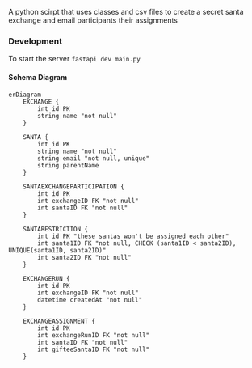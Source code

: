 A python scirpt that uses classes and csv files to create a secret santa exchange and email participants their assignments

### Development

To start the server
`fastapi dev main.py`

#### Schema Diagram

```mermaid
erDiagram
    EXCHANGE {
        int id PK
        string name "not null"
    }

    SANTA {
        int id PK
        string name "not null"
        string email "not null, unique"
        string parentName
    }

    SANTAEXCHANGEPARTICIPATION {
        int id PK
        int exchangeID FK "not null"
        int santaID FK "not null"
    }

    SANTARESTRICTION {
        int id PK "these santas won't be assigned each other"
        int santa1ID FK "not null, CHECK (santa1ID < santa2ID), UNIQUE(santa1ID, santa2ID)"
        int santa2ID FK "not null"
    }

    EXCHANGERUN {
        int id PK
        int exchangeID FK "not null"
        datetime createdAt "not null"
    }

    EXCHANGEASSIGNMENT {
        int id PK
        int exchangeRunID FK "not null"
        int santaID FK "not null"
        int gifteeSantaID FK "not null"
    }
```
